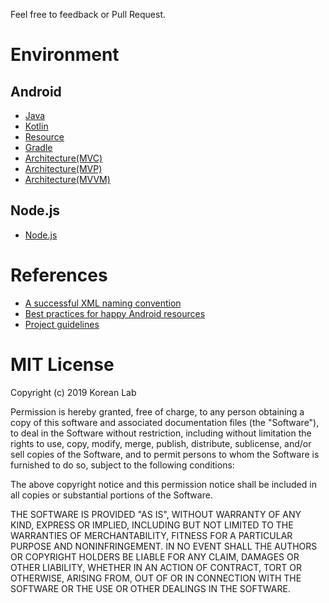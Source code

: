Feel free to feedback or Pull Request.

# Environment
## Android
- [Java](Android-java.md)
- [Kotlin](Android-kotlin.md)
- [Resource](Android-resource.md)
- [Gradle](Android-gradle.md)
- [Architecture(MVC)](Android-mvc.md)
- [Architecture(MVP)](Android-mvp.md)
- [Architecture(MVVM)](Android-mvvm.md)

## Node.js
- [Node.js](Nodejs.md)

# References
- [A successful XML naming convention](https://jeroenmols.com/blog/2016/03/07/resourcenaming/)
- [Best practices for happy Android resources](https://blog.shazam.com/best-practices-for-happy-android-resources-9445c1b521d6)
- [Project guidelines](https://github.com/ribot/android-guidelines/blob/master/project_and_code_guidelines.md)

# MIT License

Copyright (c) 2019 Korean Lab

Permission is hereby granted, free of charge, to any person obtaining a copy
of this software and associated documentation files (the "Software"), to deal
in the Software without restriction, including without limitation the rights
to use, copy, modify, merge, publish, distribute, sublicense, and/or sell
copies of the Software, and to permit persons to whom the Software is
furnished to do so, subject to the following conditions:

The above copyright notice and this permission notice shall be included in all
copies or substantial portions of the Software.

THE SOFTWARE IS PROVIDED "AS IS", WITHOUT WARRANTY OF ANY KIND, EXPRESS OR
IMPLIED, INCLUDING BUT NOT LIMITED TO THE WARRANTIES OF MERCHANTABILITY,
FITNESS FOR A PARTICULAR PURPOSE AND NONINFRINGEMENT. IN NO EVENT SHALL THE
AUTHORS OR COPYRIGHT HOLDERS BE LIABLE FOR ANY CLAIM, DAMAGES OR OTHER
LIABILITY, WHETHER IN AN ACTION OF CONTRACT, TORT OR OTHERWISE, ARISING FROM,
OUT OF OR IN CONNECTION WITH THE SOFTWARE OR THE USE OR OTHER DEALINGS IN THE
SOFTWARE.
